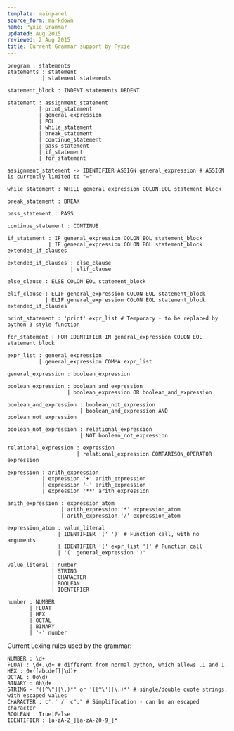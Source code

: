 ```yaml
---
template: mainpanel
source_form: markdown
name: Pyxie Grammar
updated: Aug 2015
reviewed: 2 Aug 2015
title: Current Grammar support by Pyxie
---
```

    program : statements
    statements : statement
               | statement statements

    statement_block : INDENT statements DEDENT

    statement : assignment_statement
              | print_statement
              | general_expression
              | EOL
              | while_statement
              | break_statement
              | continue_statement
              | pass_statement
              | if_statement
              | for_statement

    assignment_statement -> IDENTIFIER ASSIGN general_expression # ASSIGN is currently limited to "="

    while_statement : WHILE general_expression COLON EOL statement_block

    break_statement : BREAK

    pass_statement : PASS

    continue_statement : CONTINUE

    if_statement : IF general_expression COLON EOL statement_block
                 | IF general_expression COLON EOL statement_block extended_if_clauses

    extended_if_clauses : else_clause
                        | elif_clause

    else_clause : ELSE COLON EOL statement_block

    elif_clause : ELIF general_expression COLON EOL statement_block
                | ELIF general_expression COLON EOL statement_block extended_if_clauses

    print_statement : 'print' expr_list # Temporary - to be replaced by python 3 style function

    for_statement | FOR IDENTIFIER IN general_expression COLON EOL statement_block

    expr_list : general_expression
              | general_expression COMMA expr_list

    general_expression : boolean_expression

    boolean_expression : boolean_and_expression
                       | boolean_expression OR boolean_and_expression

    boolean_and_expression : boolean_not_expression
                           | boolean_and_expression AND boolean_not_expression

    boolean_not_expression : relational_expression
                           | NOT boolean_not_expression

    relational_expression : expression
                          | relational_expression COMPARISON_OPERATOR expression

    expression : arith_expression
               | expression '+' arith_expression
               | expression '-' arith_expression
               | expression '**' arith_expression

    arith_expression : expression_atom
                     | arith_expression '*' expression_atom
                     | arith_expression '/' expression_atom

    expression_atom : value_literal
                    | IDENTIFIER '(' ')' # Function call, with no arguments
                    | IDENTIFIER '(' expr_list ')' # Function call
                    | '(' general_expression ')'

    value_literal : number
                  | STRING
                  | CHARACTER
                  | BOOLEAN
                  | IDENTIFIER

    number : NUMBER
           | FLOAT
           | HEX
           | OCTAL
           | BINARY
           | '-' number

Current Lexing rules used by the grammar:

    NUMBER : \d+
    FLOAT : \d+.\d+ # different from normal python, which allows .1 and 1.
    HEX : 0x([abcdef]|\d)+
    OCTAL : 0o\d+
    BINARY : 0b\d+
    STRING - "([^\"]|\.)*" or '([^\']|\.)*' # single/double quote strings, with escaped values
    CHARACTER : c'.' /  c"." # Simplification - can be an escaped character
    BOOLEAN : True|False
    IDENTIFIER : [a-zA-Z_][a-zA-Z0-9_]*
